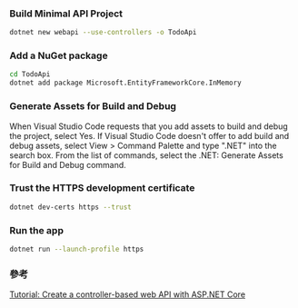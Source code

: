 ### Build Minimal API Project
```bash
dotnet new webapi --use-controllers -o TodoApi
```

### Add a NuGet package
```bash
cd TodoApi
dotnet add package Microsoft.EntityFrameworkCore.InMemory
```

### Generate Assets for Build and Debug
When Visual Studio Code requests that you add assets to build and debug the project, select Yes. If Visual Studio Code doesn't offer to add build and debug assets, select View > Command Palette and type ".NET" into the search box. From the list of commands, select the .NET: Generate Assets for Build and Debug command.

### Trust the HTTPS development certificate
```bash
dotnet dev-certs https --trust
```

### Run the app
```bash
dotnet run --launch-profile https
```

### 

### 參考
[Tutorial: Create a controller-based web API with ASP.NET Core](https://learn.microsoft.com/en-us/aspnet/core/tutorials/first-web-api?view=aspnetcore-9.0&tabs=visual-studio-code)